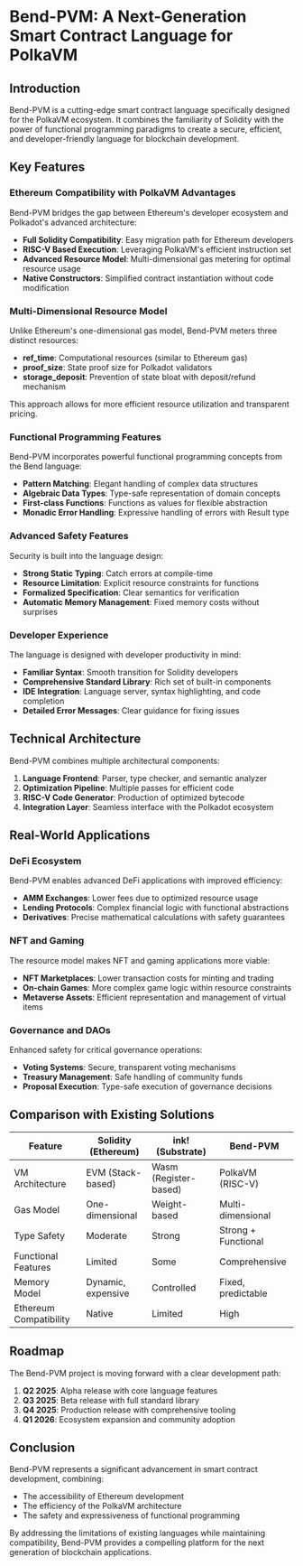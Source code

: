 # Bend-PVM: A Next-Generation Smart Contract Language for PolkaVM

## Introduction

Bend-PVM is a cutting-edge smart contract language specifically designed for the PolkaVM ecosystem. It combines the familiarity of Solidity with the power of functional programming paradigms to create a secure, efficient, and developer-friendly language for blockchain development.

## Key Features

### Ethereum Compatibility with PolkaVM Advantages

Bend-PVM bridges the gap between Ethereum's developer ecosystem and Polkadot's advanced architecture:

- **Full Solidity Compatibility**: Easy migration path for Ethereum developers
- **RISC-V Based Execution**: Leveraging PolkaVM's efficient instruction set
- **Advanced Resource Model**: Multi-dimensional gas metering for optimal resource usage
- **Native Constructors**: Simplified contract instantiation without code modification

### Multi-Dimensional Resource Model

Unlike Ethereum's one-dimensional gas model, Bend-PVM meters three distinct resources:

- **ref_time**: Computational resources (similar to Ethereum gas)
- **proof_size**: State proof size for Polkadot validators
- **storage_deposit**: Prevention of state bloat with deposit/refund mechanism

This approach allows for more efficient resource utilization and transparent pricing.

### Functional Programming Features

Bend-PVM incorporates powerful functional programming concepts from the Bend language:

- **Pattern Matching**: Elegant handling of complex data structures
- **Algebraic Data Types**: Type-safe representation of domain concepts
- **First-class Functions**: Functions as values for flexible abstraction
- **Monadic Error Handling**: Expressive handling of errors with Result type

### Advanced Safety Features

Security is built into the language design:

- **Strong Static Typing**: Catch errors at compile-time
- **Resource Limitation**: Explicit resource constraints for functions
- **Formalized Specification**: Clear semantics for verification
- **Automatic Memory Management**: Fixed memory costs without surprises

### Developer Experience

The language is designed with developer productivity in mind:

- **Familiar Syntax**: Smooth transition for Solidity developers
- **Comprehensive Standard Library**: Rich set of built-in components
- **IDE Integration**: Language server, syntax highlighting, and code completion
- **Detailed Error Messages**: Clear guidance for fixing issues

## Technical Architecture

Bend-PVM combines multiple architectural components:

1. **Language Frontend**: Parser, type checker, and semantic analyzer
2. **Optimization Pipeline**: Multiple passes for efficient code
3. **RISC-V Code Generator**: Production of optimized bytecode
4. **Integration Layer**: Seamless interface with the Polkadot ecosystem

## Real-World Applications

### DeFi Ecosystem

Bend-PVM enables advanced DeFi applications with improved efficiency:

- **AMM Exchanges**: Lower fees due to optimized resource usage
- **Lending Protocols**: Complex financial logic with functional abstractions
- **Derivatives**: Precise mathematical calculations with safety guarantees

### NFT and Gaming

The resource model makes NFT and gaming applications more viable:

- **NFT Marketplaces**: Lower transaction costs for minting and trading
- **On-chain Games**: More complex game logic within resource constraints
- **Metaverse Assets**: Efficient representation and management of virtual items

### Governance and DAOs

Enhanced safety for critical governance operations:

- **Voting Systems**: Secure, transparent voting mechanisms
- **Treasury Management**: Safe handling of community funds
- **Proposal Execution**: Type-safe execution of governance decisions

## Comparison with Existing Solutions

| Feature | Solidity (Ethereum) | ink! (Substrate) | Bend-PVM |
|---------|---------------------|------------------|----------|
| VM Architecture | EVM (Stack-based) | Wasm (Register-based) | PolkaVM (RISC-V) |
| Gas Model | One-dimensional | Weight-based | Multi-dimensional |
| Type Safety | Moderate | Strong | Strong + Functional |
| Functional Features | Limited | Some | Comprehensive |
| Memory Model | Dynamic, expensive | Controlled | Fixed, predictable |
| Ethereum Compatibility | Native | Limited | High |

## Roadmap

The Bend-PVM project is moving forward with a clear development path:

1. **Q2 2025**: Alpha release with core language features
2. **Q3 2025**: Beta release with full standard library
3. **Q4 2025**: Production release with comprehensive tooling
4. **Q1 2026**: Ecosystem expansion and community adoption

## Conclusion

Bend-PVM represents a significant advancement in smart contract development, combining:

- The accessibility of Ethereum development
- The efficiency of the PolkaVM architecture
- The safety and expressiveness of functional programming

By addressing the limitations of existing languages while maintaining compatibility, Bend-PVM provides a compelling platform for the next generation of blockchain applications.